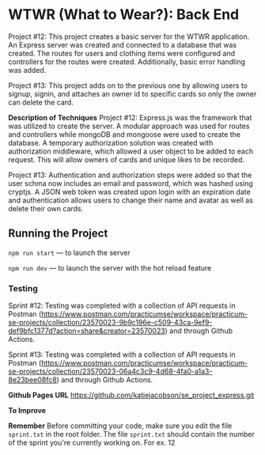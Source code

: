 # WTWR (What to Wear?): Back End

Project #12: This project creates a basic server for the WTWR application. An Express server was created and connected to a database that was created. The routes for users and clothing items were configured and controllers for the routes were created. Additionally, basic error handling was added.

Project #13: This project adds on to the previous one by allowing users to signup, signin, and attaches an owner id to specific cards so only the owner can delete the card.

**Description of Techniques**
Project #12: Express.js was the framework that was utilized to create the server. A modular approach was used for routes and controllers while mongoDB and mongoose were used to create the database. A temporary authorization solution was created with authorization middleware, which allowed a user object to be added to each request. This will allow owners of cards and unique likes to be recorded.

Project #13: Authentication and authorization steps were added so that the user schma now includes an email and password, which was hashed using cryptjs. A JSON web token was created upon login with an expiration date and authentication allows users to change their name and avatar as well as delete their own cards.

## Running the Project

`npm run start` — to launch the server

`npm run dev` — to launch the server with the hot reload feature

### Testing

Sprint #12: Testing was completed with a collection of API requests in Postman (https://www.postman.com/practicumse/workspace/practicum-se-projects/collection/23570023-9b9c196e-c509-43ca-9ef9-def9bfc1377d?action=share&creator=23570023) and through Github Actions.

Sprint #13: Testing was completed with a collection of API requests in Postman (https://www.postman.com/practicumse/workspace/practicum-se-projects/collection/23570023-06a4c3c9-4d68-4fa0-a1a3-8e23bee08fc8) and through Github Actions.

**Github Pages URL**
https://github.com/katiejacobson/se_project_express.git

**To Improve**

**Remember**
Before committing your code, make sure you edit the file `sprint.txt` in the root folder. The file `sprint.txt` should contain the number of the sprint you're currently working on. For ex. 12
